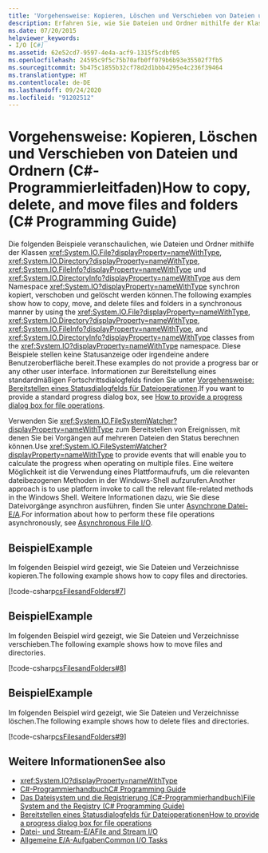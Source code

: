 ```yaml
---
title: 'Vorgehensweise: Kopieren, Löschen und Verschieben von Dateien und Ordnern (C#-Programmierleitfaden)'
description: Erfahren Sie, wie Sie Dateien und Ordner mithilfe der Klassen „File“, „Directory“, „FileInfo“ und „DirectoryInfo“ kopieren, löschen und verschieben.
ms.date: 07/20/2015
helpviewer_keywords:
- I/O [C#]
ms.assetid: 62e52cd7-9597-4e4a-acf9-1315f5cdbf05
ms.openlocfilehash: 24595c9f5c75b70afb0ff079b6b93e35502f7fb5
ms.sourcegitcommit: 5b475c1855b32cf78d2d1bbb4295e4c236f39464
ms.translationtype: HT
ms.contentlocale: de-DE
ms.lasthandoff: 09/24/2020
ms.locfileid: "91202512"
---
```

# <a name="how-to-copy-delete-and-move-files-and-folders-c-programming-guide"></a><span data-ttu-id="3aca8-103">Vorgehensweise: Kopieren, Löschen und Verschieben von Dateien und Ordnern (C#-Programmierleitfaden)</span><span class="sxs-lookup"><span data-stu-id="3aca8-103">How to copy, delete, and move files and folders (C# Programming Guide)</span></span>

<span data-ttu-id="3aca8-104">Die folgenden Beispiele veranschaulichen, wie Dateien und Ordner mithilfe der Klassen <xref:System.IO.File?displayProperty=nameWithType>, <xref:System.IO.Directory?displayProperty=nameWithType>, <xref:System.IO.FileInfo?displayProperty=nameWithType> und <xref:System.IO.DirectoryInfo?displayProperty=nameWithType> aus dem Namespace <xref:System.IO?displayProperty=nameWithType> synchron kopiert, verschoben und gelöscht werden können.</span><span class="sxs-lookup"><span data-stu-id="3aca8-104">The following examples show how to copy, move, and delete files and folders in a synchronous manner by using the <xref:System.IO.File?displayProperty=nameWithType>, <xref:System.IO.Directory?displayProperty=nameWithType>, <xref:System.IO.FileInfo?displayProperty=nameWithType>, and <xref:System.IO.DirectoryInfo?displayProperty=nameWithType> classes from the <xref:System.IO?displayProperty=nameWithType> namespace.</span></span> <span data-ttu-id="3aca8-105">Diese Beispiele stellen keine Statusanzeige oder irgendeine andere Benutzeroberfläche bereit.</span><span class="sxs-lookup"><span data-stu-id="3aca8-105">These examples do not provide a progress bar or any other user interface.</span></span> <span data-ttu-id="3aca8-106">Informationen zur Bereitstellung eines standardmäßigen Fortschrittsdialogfelds finden Sie unter [Vorgehensweise: Bereitstellen eines Statusdialogfelds für Dateioperationen](how-to-provide-a-progress-dialog-box-for-file-operations.md).</span><span class="sxs-lookup"><span data-stu-id="3aca8-106">If you want to provide a standard progress dialog box, see [How to provide a progress dialog box for file operations](how-to-provide-a-progress-dialog-box-for-file-operations.md).</span></span>  
  
 <span data-ttu-id="3aca8-107">Verwenden Sie <xref:System.IO.FileSystemWatcher?displayProperty=nameWithType> zum Bereitstellen von Ereignissen, mit denen Sie bei Vorgängen auf mehreren Dateien den Status berechnen können.</span><span class="sxs-lookup"><span data-stu-id="3aca8-107">Use <xref:System.IO.FileSystemWatcher?displayProperty=nameWithType> to provide events that will enable you to calculate the progress when operating on multiple files.</span></span> <span data-ttu-id="3aca8-108">Eine weitere Möglichkeit ist die Verwendung eines Plattformaufrufs, um die relevanten dateibezogenen Methoden in der Windows-Shell aufzurufen.</span><span class="sxs-lookup"><span data-stu-id="3aca8-108">Another approach is to use platform invoke to call the relevant file-related methods in the Windows Shell.</span></span> <span data-ttu-id="3aca8-109">Weitere Informationen dazu, wie Sie diese Dateivorgänge asynchron ausführen, finden Sie unter [Asynchrone Datei-E/A](../../../standard/io/asynchronous-file-i-o.md).</span><span class="sxs-lookup"><span data-stu-id="3aca8-109">For information about how to perform these file operations asynchronously, see [Asynchronous File I/O](../../../standard/io/asynchronous-file-i-o.md).</span></span>  
  
## <a name="example"></a><span data-ttu-id="3aca8-110">Beispiel</span><span class="sxs-lookup"><span data-stu-id="3aca8-110">Example</span></span>  

 <span data-ttu-id="3aca8-111">Im folgenden Beispiel wird gezeigt, wie Sie Dateien und Verzeichnisse kopieren.</span><span class="sxs-lookup"><span data-stu-id="3aca8-111">The following example shows how to copy files and directories.</span></span>  
  
 [!code-csharp[csFilesandFolders#7](~/samples/snippets/csharp/VS_Snippets_VBCSharp/csFilesAndFolders/CS/FileIteration.cs#7)]  
  
## <a name="example"></a><span data-ttu-id="3aca8-112">Beispiel</span><span class="sxs-lookup"><span data-stu-id="3aca8-112">Example</span></span>  

 <span data-ttu-id="3aca8-113">Im folgenden Beispiel wird gezeigt, wie Sie Dateien und Verzeichnisse verschieben.</span><span class="sxs-lookup"><span data-stu-id="3aca8-113">The following example shows how to move files and directories.</span></span>  
  
 [!code-csharp[csFilesandFolders#8](~/samples/snippets/csharp/VS_Snippets_VBCSharp/csFilesAndFolders/CS/FileIteration.cs#8)]  
  
## <a name="example"></a><span data-ttu-id="3aca8-114">Beispiel</span><span class="sxs-lookup"><span data-stu-id="3aca8-114">Example</span></span>  

 <span data-ttu-id="3aca8-115">Im folgenden Beispiel wird gezeigt, wie Sie Dateien und Verzeichnisse löschen.</span><span class="sxs-lookup"><span data-stu-id="3aca8-115">The following example shows how to delete files and directories.</span></span>  
  
 [!code-csharp[csFilesandFolders#9](~/samples/snippets/csharp/VS_Snippets_VBCSharp/csFilesAndFolders/CS/FileIteration.cs#9)]  
  
## <a name="see-also"></a><span data-ttu-id="3aca8-116">Weitere Informationen</span><span class="sxs-lookup"><span data-stu-id="3aca8-116">See also</span></span>

- <xref:System.IO?displayProperty=nameWithType>
- [<span data-ttu-id="3aca8-117">C#-Programmierhandbuch</span><span class="sxs-lookup"><span data-stu-id="3aca8-117">C# Programming Guide</span></span>](../index.md)
- [<span data-ttu-id="3aca8-118">Das Dateisystem und die Registrierung (C#-Programmierhandbuch)</span><span class="sxs-lookup"><span data-stu-id="3aca8-118">File System and the Registry (C# Programming Guide)</span></span>](index.md)
- [<span data-ttu-id="3aca8-119">Bereitstellen eines Statusdialogfelds für Dateioperationen</span><span class="sxs-lookup"><span data-stu-id="3aca8-119">How to provide a progress dialog box for file operations</span></span>](how-to-provide-a-progress-dialog-box-for-file-operations.md)
- [<span data-ttu-id="3aca8-120">Datei- und Stream-E/A</span><span class="sxs-lookup"><span data-stu-id="3aca8-120">File and Stream I/O</span></span>](../../../standard/io/index.md)
- [<span data-ttu-id="3aca8-121">Allgemeine E/A-Aufgaben</span><span class="sxs-lookup"><span data-stu-id="3aca8-121">Common I/O Tasks</span></span>](../../../standard/io/common-i-o-tasks.md)
